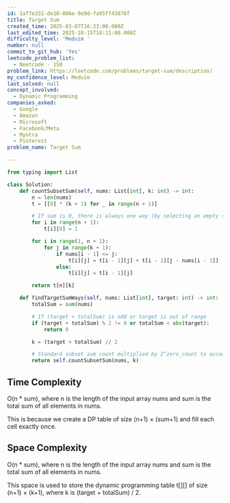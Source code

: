 ```yaml
---
id: 1af7e332-de10-806e-9e9d-fa95ff43876f
title: Target Sum
created_time: 2025-03-07T16:23:00.000Z
last_edited_time: 2025-10-15T18:11:00.000Z
difficulty_level: 'Meduim '
number: null
commit_to_git_hub: 'Yes'
leetcode_problem_list:
  - Neetcode - 150
problem_link: https://leetcode.com/problems/target-sum/description/
my_confidence_level: Meduim
last_solved: null
concept_involved:
  - Dynamic Programming
companies_asked:
  - Google
  - Amazon
  - Microsoft
  - Facebook/Meta
  - Myntra
  - Pinterest
problem_name: Target Sum

---
```


```python
from typing import List

class Solution:
    def countSubsetSum(self, nums: List[int], k: int) -> int:
        n = len(nums)
        t = [[0] * (k + 1) for _ in range(n + 1)]

        # If sum is 0, there is always one way (by selecting an empty subset)
        for i in range(n + 1): 
            t[i][0] = 1  

        for i in range(1, n + 1): 
            for j in range(k + 1):  
                if nums[i - 1] <= j:
                    t[i][j] = t[i - 1][j] + t[i - 1][j - nums[i - 1]]
                else:
                    t[i][j] = t[i - 1][j]

        return t[n][k]

    def findTargetSumWays(self, nums: List[int], target: int) -> int:
        totalSum = sum(nums)

        # If (target + totalSum) is odd or target is out of range
        if (target + totalSum) % 2 != 0 or totalSum < abs(target):  
            return 0  

        k = (target + totalSum) // 2

        # Standard subset sum count multiplied by 2^zero_count to account for ±0 choices
        return self.countSubsetSum(nums, k) 


```

## Time Complexity

O(n \* sum), where n is the length of the input array nums and sum is the total sum of all elements in nums.

This is because we create a DP table of size (n+1) × (sum+1) and fill each cell exactly once.

## Space Complexity

O(n \* sum), where n is the length of the input array nums and sum is the total sum of all elements in nums.

This space is used to store the dynamic programming table t\[]\[] of size (n+1) × (k+1), where k is (target + totalSum) / 2.
